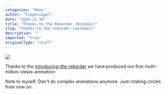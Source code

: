 ```yaml
---
categories: "News"
author: "timpernagel"
date: "2016-11-16"
title: "Thanks to the Rekorder (Windows)"
slug: "thanks-to-the-rekorder-(windows)"
description: ""
imported: "true"
originalType: "stuff"
---
```



![](pasted_image_at_2016_11_16_07_39_pm.png) 

Thanks to the [introducing-the-rekorder](/blog/introducing-the-rekorder) we have produced our first multi-million-views-animation:

[](http://giphy.com/gifs/vvvv-futureshit-l0HlA96OHn6pgUaQw)

Note to myself: Don't do complex animations anymore. Just rotating circles from now on.

